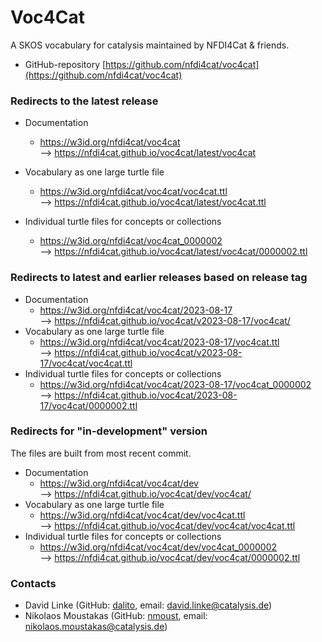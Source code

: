 Voc4Cat
=======

A SKOS vocabulary for catalysis maintained by NFDI4Cat & friends.

- GitHub-repository [https://github.com/nfdi4cat/voc4cat](https://github.com/nfdi4cat/voc4cat)

### Redirects to the latest release

- Documentation
  - https://w3id.org/nfdi4cat/voc4cat <BR>--> https://nfdi4cat.github.io/voc4cat/latest/voc4cat

- Vocabulary as one large turtle file
  -  https://w3id.org/nfdi4cat/voc4cat/voc4cat.ttl <BR>--> https://nfdi4cat.github.io/voc4cat/latest/voc4cat.ttl

- Individual turtle files for concepts or collections
  -  https://w3id.org/nfdi4cat/voc4cat_0000002 <BR>--> https://nfdi4cat.github.io/voc4cat/latest/voc4cat/0000002.ttl

### Redirects to latest and earlier releases based on release tag

- Documentation
  - https://w3id.org/nfdi4cat/voc4cat/2023-08-17 <BR>--> https://nfdi4cat.github.io/voc4cat/v2023-08-17/voc4cat/
- Vocabulary as one large turtle file
  - https://w3id.org/nfdi4cat/voc4cat/2023-08-17/voc4cat.ttl <BR>--> https://nfdi4cat.github.io/voc4cat/v2023-08-17/voc4cat/voc4cat.ttl
- Individual turtle files for concepts or collections
  - https://w3id.org/nfdi4cat/voc4cat/2023-08-17/voc4cat_0000002 <BR>--> https://nfdi4cat.github.io/voc4cat/2023-08-17/voc4cat/0000002.ttl

### Redirects for "in-development" version

The files are built from most recent commit.

- Documentation
  - https://w3id.org/nfdi4cat/voc4cat/dev <BR>--> https://nfdi4cat.github.io/voc4cat/dev/voc4cat/
- Vocabulary as one large turtle file
  - https://w3id.org/nfdi4cat/voc4cat/dev/voc4cat.ttl <BR>--> https://nfdi4cat.github.io/voc4cat/dev/voc4cat/voc4cat.ttl
- Individual turtle files for concepts or collections
  - https://w3id.org/nfdi4cat/voc4cat/dev/voc4cat_0000002 <BR>--> https://nfdi4cat.github.io/voc4cat/dev/voc4cat/0000002.ttl

### Contacts

- David Linke (GitHub: [dalito](https://github.com/dalito), email: <david.linke@catalysis.de>)
- Nikolaos Moustakas (GitHub: [nmoust](https://github.com/nmoust), email: <nikolaos.moustakas@catalysis.de>)
